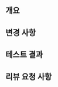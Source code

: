 <!-- PR 제목 컨벤션: [prefix][JIRA-ticket-number] 상세 내용 -->
## 개요
<!-- 이 PR에서 작업한 내용과 해결하고자 하는 문제를 간단히 설명합니다. -->


## 변경 사항
<!-- 주요 변경점이나 추가된 기능을 요약합니다. -->
<!-- 무엇을 구현하려고 했는지 자세히 설명합니다. -->
<!-- 어떻게보다 무엇을 왜 수정했는지 설명해주세요. -->


## 테스트 결과 
<!-- 실행이 가능한 코드라면, 반드시 실행이 되는지 확인하고 테스트한 결과를 함께 올립니다. -->


## 리뷰 요청 사항
<!--- 리뷰어가 중점적으로 검토해야 하는 부분이나 피드백이 필요한 사항을 명시합니다. -->
<!-- 논의해야할 부분이 있다면 적어주세요.-->
<!-- ex) 메서드 XXX의 이름을 더 잘 짓고 싶은데 혹시 좋은 명칭이 있을까요? -->
<!-- ex) 이 부분의 로직이 간결한지, 성능 개선 여지가 있는지 검토 부탁드립니다. -->
